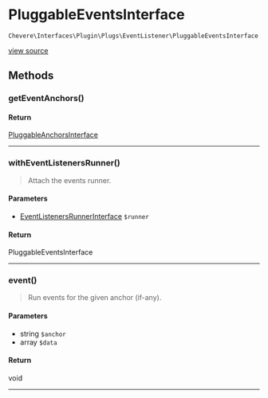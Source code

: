# PluggableEventsInterface

`Chevere\Interfaces\Plugin\Plugs\EventListener\PluggableEventsInterface`

[view source](https://github.com/chevere/chevere/blob/master//home/rodolfo/git/chevere/chevere/interfaces/Plugin/Plugs/EventListener/PluggableEventsInterface.php)

## Methods

### getEventAnchors()

#### Return

[PluggableAnchorsInterface](../../PluggableAnchorsInterface.md)

---

### withEventListenersRunner()

> Attach the events runner.

#### Parameters

- [EventListenersRunnerInterface](./EventListenersRunnerInterface.md) `$runner`

#### Return

PluggableEventsInterface

---

### event()

> Run events for the given anchor (if-any).

#### Parameters

- string `$anchor`
- array `$data`

#### Return

void

---

